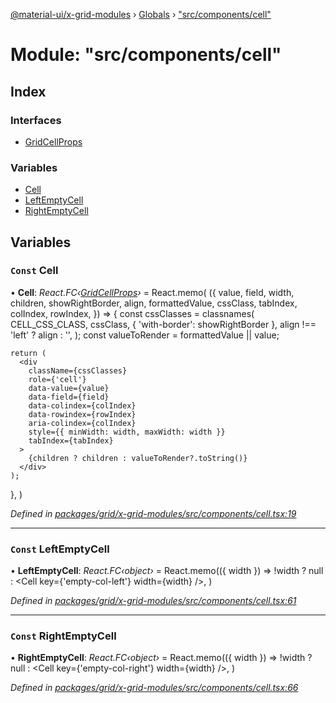 [@material-ui/x-grid-modules](../README.md) › [Globals](../globals.md) › ["src/components/cell"](_src_components_cell_.md)

# Module: "src/components/cell"

## Index

### Interfaces

* [GridCellProps](../interfaces/_src_components_cell_.gridcellprops.md)

### Variables

* [Cell](_src_components_cell_.md#const-cell)
* [LeftEmptyCell](_src_components_cell_.md#const-leftemptycell)
* [RightEmptyCell](_src_components_cell_.md#const-rightemptycell)

## Variables

### `Const` Cell

• **Cell**: *React.FC‹[GridCellProps](../interfaces/_src_components_cell_.gridcellprops.md)›* = React.memo(
  ({
    value,
    field,
    width,
    children,
    showRightBorder,
    align,
    formattedValue,
    cssClass,
    tabIndex,
    colIndex,
    rowIndex,
  }) => {
    const cssClasses = classnames(
      CELL_CSS_CLASS,
      cssClass,
      { 'with-border': showRightBorder },
      align !== 'left' ? align : '',
    );
    const valueToRender = formattedValue || value;

    return (
      <div
        className={cssClasses}
        role={'cell'}
        data-value={value}
        data-field={field}
        data-colindex={colIndex}
        data-rowindex={rowIndex}
        aria-colindex={colIndex}
        style={{ minWidth: width, maxWidth: width }}
        tabIndex={tabIndex}
      >
        {children ? children : valueToRender?.toString()}
      </div>
    );
  },
)

*Defined in [packages/grid/x-grid-modules/src/components/cell.tsx:19](https://github.com/mui-org/material-ui-x/blob/02342a6/packages/grid/x-grid-modules/src/components/cell.tsx#L19)*

___

### `Const` LeftEmptyCell

• **LeftEmptyCell**: *React.FC‹object›* = React.memo(({ width }) =>
  !width ? null : <Cell key={'empty-col-left'} width={width} />,
)

*Defined in [packages/grid/x-grid-modules/src/components/cell.tsx:61](https://github.com/mui-org/material-ui-x/blob/02342a6/packages/grid/x-grid-modules/src/components/cell.tsx#L61)*

___

### `Const` RightEmptyCell

• **RightEmptyCell**: *React.FC‹object›* = React.memo(({ width }) =>
  !width ? null : <Cell key={'empty-col-right'} width={width} />,
)

*Defined in [packages/grid/x-grid-modules/src/components/cell.tsx:66](https://github.com/mui-org/material-ui-x/blob/02342a6/packages/grid/x-grid-modules/src/components/cell.tsx#L66)*
